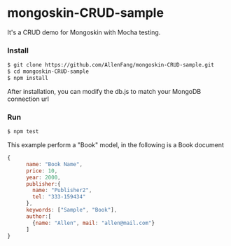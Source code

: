 # mongoskin-CRUD-sample
It's a CRUD demo for Mongoskin with Mocha testing.

### Install

```bash
$ git clone https://github.com/AllenFang/mongoskin-CRUD-sample.git
$ cd mongoskin-CRUD-sample
$ npm install
```
After installation, you can modify the db.js to match your MongoDB connection url

### Run
```bash
$ npm test
```
This example perform a "Book" model, in the following is a Book document 

```js
{
      name: "Book Name",
      price: 10,
      year: 2000,
      publisher:{
        name: "Publisher2",
        tel: "333-159434"
      },
      keywords: ["Sample", "Book"],
      author:[
        {name: "Allen", mail: "allen@mail.com"}
      ]
}
```
